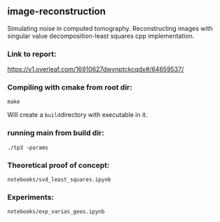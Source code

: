 ## image-reconstruction
Simulating noise in computed tomography. Reconstructing images with singular value decomposition-least squares cpp implementation.

### Link to report:
https://v1.overleaf.com/16910627dwvnptckcqdx#/64659537/

### Compiling with cmake from root dir:

`make`

Will create a `build`directory with executable in it.

### running main from build dir:

`./tp3 -params`

### Theoretical proof of concept:
`notebooks/svd_least_squares.ipynb`

### Experiments:
`notebooks/exp_varias_geos.ipynb`

